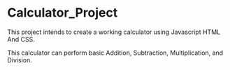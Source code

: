 # Calculator_Project

This project intends to create a working calculator using Javascript HTML And CSS.

This calculator can perform basic Addition, Subtraction, Multiplication, and Division.
